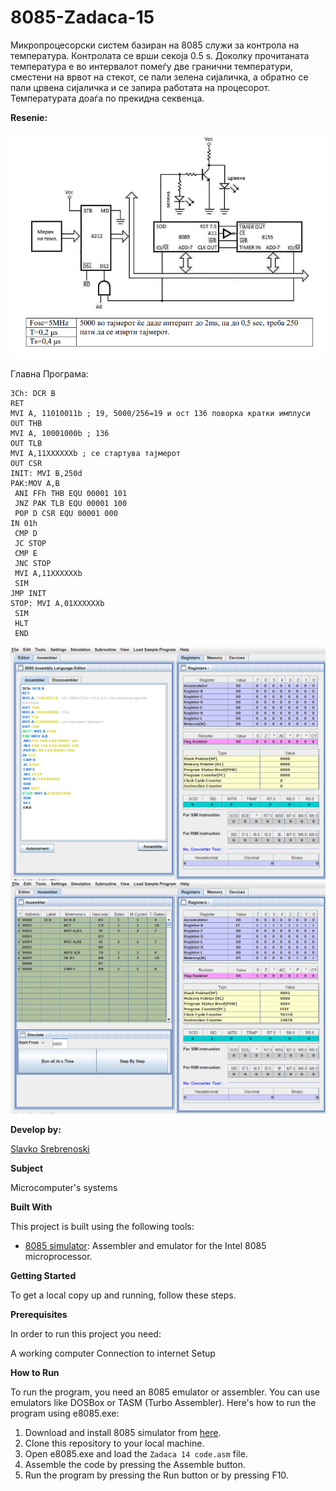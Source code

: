 # 8085-Zadaca-15

Микропроцесорски систем базиран на 8085 служи за
контрола на температура. Контролата се врши секоја 0.5 s.
Доколку прочитаната температура е во интервалот помеѓу
две гранични температури, сместени на врвот на стекот, се
пали зелена сијаличка, а обратно се пали црвена сијаличка и
се запира работата на процесорот. Температурата доаѓа по
прекидна секвенца. 

**Resenie:**


![Screenshot (1)](https://github.com/slavko444/8085-Zadaca-15/blob/main/Diagram%2015.png)

Главна Програма:
```
3Ch: DCR B
RET 
MVI A, 11010011b ; 19, 5000/256=19 и ост 136 поворка кратки имплуси
OUT THB
MVI A, 10001000b ; 136
OUT TLB
MVI A,11XXXXXXb ; се стартува тајмерот
OUT CSR
INIT: MVI B,250d
PAK:MOV A,B
 ANI FFh THB EQU 00001 101
 JNZ PAK TLB EQU 00001 100
 POP D CSR EQU 00001 000
IN 01h
 CMP D
 JC STOP
 CMP E
 JNC STOP
 MVI A,11XXXXXXb
 SIM 
JMP INIT
STOP: MVI A,01XXXXXXb
 SIM
 HLT
 END 
```

 ![Screenshot (2)](https://github.com/slavko444/8085-Zadaca-15/blob/main/Code%2015.png)
 ![Screenshot (3)](https://github.com/slavko444/8085-Zadaca-15/blob/main/Code%2015.1.png)
 
**Develop by:**

[Slavko Srebrenoski ](https://github.com/slavko444)


**Subject**

Microcomputer's systems

**Built With**

This project is built using the following tools:

- [8085 simulator](https://github.com/8085simulator/8085simulator.github.io?tab=readme-ov-file): Assembler and emulator for the Intel 8085 microprocessor.

**Getting Started**

To get a local copy up and running, follow these steps.

**Prerequisites**

In order to run this project you need:

A working computer
Connection to internet
Setup

**How to Run**

To run the program, you need an 8085 emulator or assembler. You can use emulators like DOSBox or TASM (Turbo Assembler). Here's how to run the program using e8085.exe:

1. Download and install 8085 simulator from [here](https://github.com/8085simulator/8085simulator.github.io?tab=readme-ov-file).
2. Clone this repository to your local machine.
3. Open e8085.exe and load the `Zadaca 14 code.asm` file.
4. Assemble the code by pressing the Assemble button.
5. Run the program by pressing the Run button or by pressing F10.
